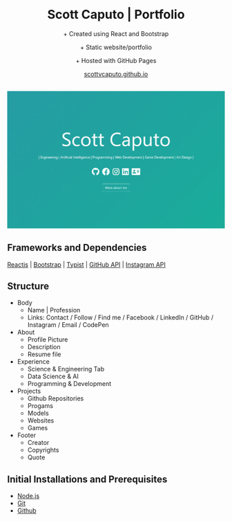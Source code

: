 <!-- PROJECT LOGO -->
<br />
<p align="center">
  <h1 align="center">Scott Caputo | Portfolio</h1>

  <p align="center">
    + Created using React and Bootstrap
  </p>
  <p align="center">
    + Static website/portfolio 
  </p>
  <p align="center">
    + Hosted with GitHub Pages
  </p>
  <p align="center">
    <a href="https://github.com/scottvcaputo">scottvcaputo.github.io</a>
    <br />
    <br />
  </p>
</p>

[![Site preview](/landingpage.PNG)](website)


## Frameworks and Dependencies 

[Reactjs](https://reactjs.org/)
| [Bootstrap](https://getbootstrap.com/)
| [Typist](https://github.com/jstejada/react-typist)
| [GitHub API](https://developer.github.com/v3/repos/)
| [Instagram API](https://www.instagram.com/developer/embedding/)


## Structure

- Body
  - Name | Profession
  - Links: Contact / Follow / Find me / Facebook / LinkedIn / GitHub / Instagram / Email / CodePen
- About
  - Profile Picture
  - Description 
  - Resume file
- Experience 
  - Science & Engineering Tab
  - Data Science & AI
  - Programming & Development
- Projects 
  - Github Repositories
  - Progams
  - Models
  - Websites
  - Games
- Footer
  - Creator
  - Copyrights
  - Quote


## Initial Installations and Prerequisites

+ [Node.js](https://nodejs.org/en/)  
+ [Git](https://git-scm.com/) 
+ [Github](https://github.com/)